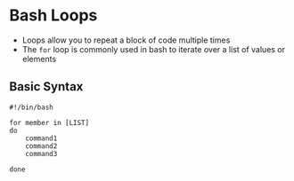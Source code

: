# Bash Loops

- Loops allow you to repeat a block of code multiple times
- The `for` loop is commonly used in bash to iterate over a list of values or elements

## Basic Syntax

```
#!/bin/bash

for member in [LIST]
do
	command1
	command2
	command3

done
```